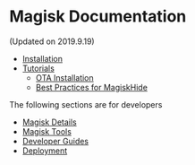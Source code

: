 # Magisk Documentation
(Updated on 2019.9.19)

- [Installation](install.md)
- [Tutorials](tutorials.md)
    - [OTA Installation](tutorials.md#ota-installation)
    - [Best Practices for MagiskHide](tutorials.md#best-practices-for-magiskhide)

The following sections are for developers

- [Magisk Details](details.md)
- [Magisk Tools](tools.md)
- [Developer Guides](guides.md)
- [Deployment](deploy.md)

